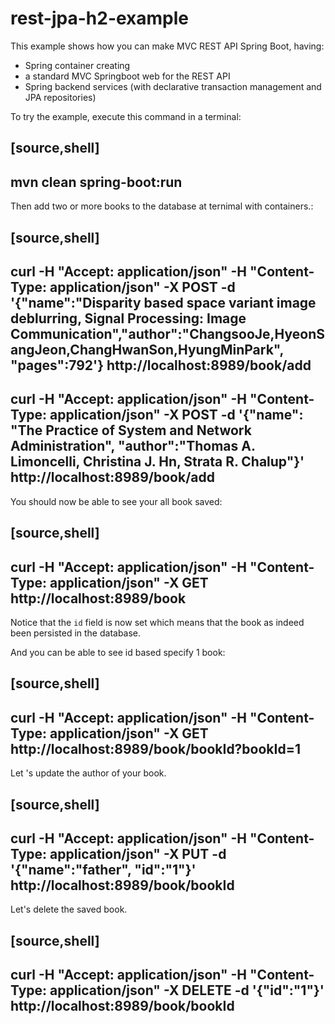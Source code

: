 # rest-jpa-h2-example

This example shows how you can make MVC REST API Spring Boot, having:

- Spring container creating
- a standard MVC Springboot web for the REST API
- Spring backend services (with declarative transaction management and JPA repositories)

To try the example, execute this command in a terminal:

[source,shell]
----
mvn clean spring-boot:run
----

Then add two or more books to the database at ternimal with containers.:

[source,shell]
----
curl -H "Accept: application/json" -H "Content-Type: application/json" -X POST -d '{"name":"Disparity based space variant image deblurring, Signal Processing: Image Communication","author":"ChangsooJe,HyeonSangJeon,ChangHwanSon,HyungMinPark", "pages":792'} http://localhost:8989/book/add
----
curl -H "Accept: application/json" -H "Content-Type: application/json" -X POST -d '{"name": "The Practice of System and Network Administration", "author":"Thomas A. Limoncelli, Christina J. Hn, Strata R. Chalup"}' http://localhost:8989/book/add
----


You should now be able to see your all book saved:

[source,shell]
----
curl -H "Accept: application/json" -H "Content-Type: application/json" -X GET  http://localhost:8989/book
----

Notice that the `id` field is now set which means that the book as indeed been persisted in the database.

And you can be able to see id based specify 1 book:

[source,shell]
----
curl -H "Accept: application/json" -H "Content-Type: application/json" -X GET  http://localhost:8989/book/bookId?bookId=1
----

Let 's update the author of your book.

[source,shell]
----
curl -H "Accept: application/json" -H "Content-Type: application/json" -X PUT -d '{"name":"father", "id":"1"}' http://localhost:8989/book/bookId
----

Let's delete the saved book.

[source,shell]
----
curl -H "Accept: application/json" -H "Content-Type: application/json" -X DELETE  -d '{"id":"1"}' http://localhost:8989/book/bookId
----

